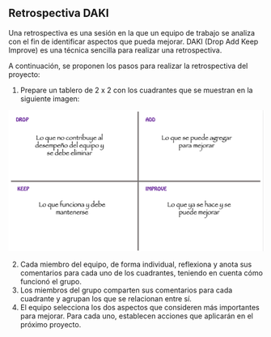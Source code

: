 ## Retrospectiva DAKI

Una retrospectiva es una sesión en la que un equipo de trabajo se analiza con el fin de identificar aspectos que pueda mejorar. DAKI (Drop Add Keep Improve) es una técnica sencilla para realizar una retrospectiva. 

A continuación, se proponen los pasos para realizar la retrospectiva del proyecto: 

1. Prepare un tablero de 2 x 2 con los cuadrantes que se muestran en la siguiente imagen:

 ![](MISW4101-202015-DakiPQ.png)

2. Cada miembro del equipo, de forma individual, reflexiona y anota sus comentarios para cada uno de los cuadrantes, teniendo en cuenta cómo funcionó el grupo.
3. Los miembros del grupo comparten sus comentarios para cada cuadrante y agrupan los que se relacionan entre sí.
4. El equipo selecciona los dos aspectos que consideren más importantes para mejorar. Para cada uno, establecen acciones que aplicarán en el próximo proyecto. 
